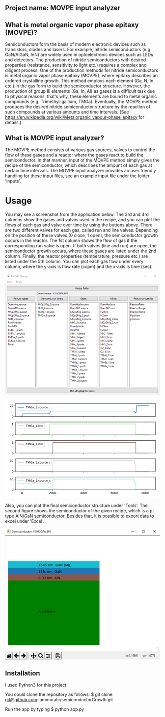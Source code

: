 ## Project name: MOVPE input analyzer

## What is metal organic vapor phase epitaxy (MOVPE)?
Semiconductors form the basis of modern electronic devices such as transistors, diodes and lasers. For example, nitride semiconductors (e.g. GaN/AlGaN, InN) are widely used in optoelectronic devices such as LEDs and detectors. The production of nitride semiconductors with desired properties (resistance, sensitivity to light etc.) requires a complex and diligent process. One of the production methods for nitride semiconductors is metal organic vapor phase epitaxy (MOVPE), where epitaxy describes an ordered crystalline growth. This method employs each element (Ga, N, In etc.) in the gas form to build the semiconductor structure. However, the production of group III elements (Ga, In, Al) as gases is a difficult task due to physical reasons, that's why, these elements are bound to metal organic compounds (e.g. Trimethyl-gallium, TMGa). Eventually, the MOVPE method produces the desired nitride semiconductor structure by the reaction of such compounds at various amounts and time intervals. (See https://en.wikipedia.org/wiki/Metalorganic_vapour-phase_epitaxy for details.)

## What is MOVPE input analyzer?
The MOVPE method consists of various gas sources, valves to control the flow of these gases and a reactor where the gases react to build the semiconductor. In that manner, input of the MOVPE method simply gives the recipe of the semiconductor, which describes the amount of each gas at certain time intervals. The MOVPE input analyzer provides an user friendly handling for these input files, see an example input file under the folder 'inputs'. 
# Usage
You may see a screenshot from the application below. The 3rd and 4rd columns show the gases and valves used in the recipe, and you can plot the flows of each gas and valve over time by using the buttons above. There are two different valves for each gas, called run and line valves. Depending on the position of these valves (0 close, 1 open), the semiconductor growth occurs in the reactor. The 1st column shows the flow of gas if the corresponding run valve is open. If both valves (line and run) are open, the semiconductor growth occurs, where these gases are listed under the 2nd column. Finally, the reactor properties (temperature, pressure etc.) are listed under the 5th column. You can plot each gas flow under every column, where the y-axis is flow rate (ccpm) and the x-axis is time (sec).

![Preview of the application](https://github.com/Iammuratc/semiconductorGrowth/blob/master/ss0.png)

![Flow of TMGa](https://github.com/Iammuratc/semiconductorGrowth/blob/master/ss2.png)

Also, you can plot the final semiconductor structure under 'Tools'. The second figure shows the semiconductor of the given recipe, which is a p-type AlN/GaN semiconductor. Besides that, it is possible to export data to excel under 'Excel'.

![Preview of the semiconductor](https://github.com/Iammuratc/semiconductorGrowth/blob/master/ss1.png)

## Installation
I used Python3 for this project.

You could clone the repository as follows:
$ git clone git@github.com:Iammuratc/semiconductorGrowth.git

Run the app by typing
$ python app.py
